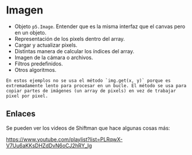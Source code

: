 # Imagen

- Objeto `p5.Image`. Entender que es la misma interfaz que el canvas pero en un objeto.
- Representación de los pixels dentro del array.
- Cargar y actualizar pixels.
- Distintas manera de calcular los índices del array.
- Imagen de la cámara o archivos.
- Filtros predefinidos.
- Otros algoritmos.

```{note}
En estos ejemplos no se usa el método `img.get(x, y)` porque es extremadamente lento para procesar en un bucle. El método se usa para copiar partes de imágenes (un array de pixels) en vez de trabajar pixel por pixel.
```

## Enlaces

Se pueden ver los videos de Shiftman que hace algunas cosas más:

https://www.youtube.com/playlist?list=PLRqwX-V7Uu6aKKsDHZdDvN6oCJ2hRY_Ig
